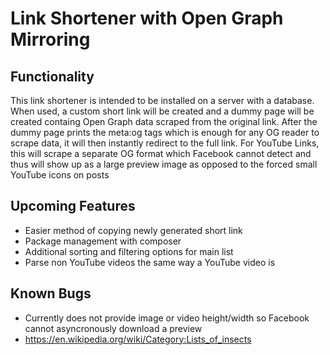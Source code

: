 # Link Shortener with Open Graph Mirroring
## Functionality
This link shortener is intended to be installed on a server with a database. When used, a custom short link will be created and a dummy page will be created containg Open Graph data scraped from the original link. After the dummy page prints the meta:og tags which is enough for any OG reader to scrape data, it will then instantly redirect to the full link. For YouTube Links, this will scrape a separate OG format which Facebook cannot detect and thus will show up as a large preview image as opposed to the forced small YouTube icons on posts

## Upcoming Features
* Easier method of copying newly generated short link
* Package management with composer
* Additional sorting and filtering options for main list
* Parse non YouTube videos the same way a YouTube video is

## Known Bugs
* Currently does not provide image or video height/width so Facebook cannot asyncronously download a preview
* https://en.wikipedia.org/wiki/Category:Lists_of_insects
